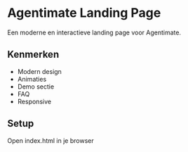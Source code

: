 # Agentimate Landing Page

Een moderne en interactieve landing page voor Agentimate.

## Kenmerken

- Modern design
- Animaties
- Demo sectie
- FAQ
- Responsive

## Setup

Open index.html in je browser
